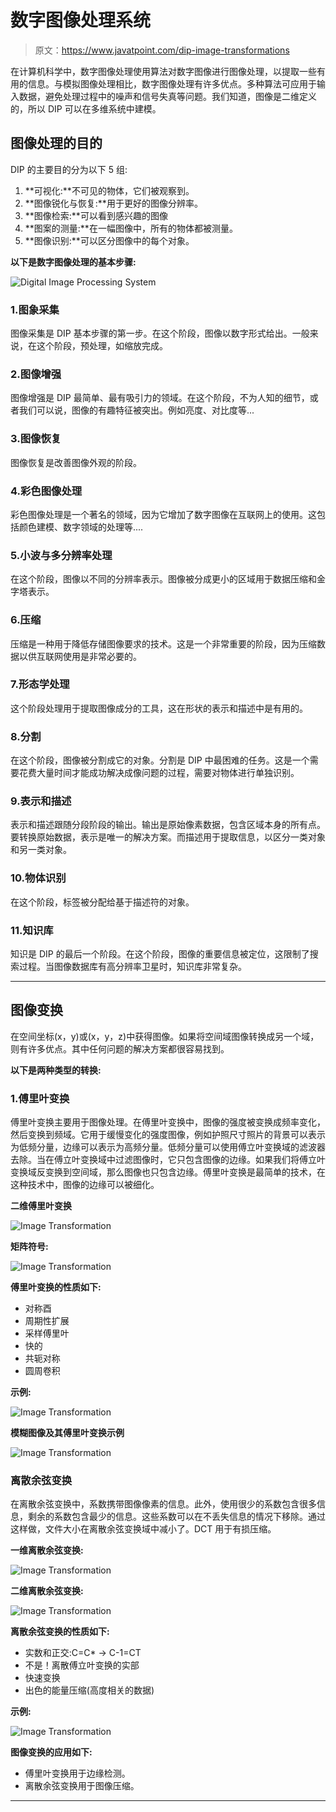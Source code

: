 # 数字图像处理系统

> 原文：<https://www.javatpoint.com/dip-image-transformations>

在计算机科学中，数字图像处理使用算法对数字图像进行图像处理，以提取一些有用的信息。与模拟图像处理相比，数字图像处理有许多优点。多种算法可应用于输入数据，避免处理过程中的噪声和信号失真等问题。我们知道，图像是二维定义的，所以 DIP 可以在多维系统中建模。

## 图像处理的目的

DIP 的主要目的分为以下 5 组:

1.  **可视化:**不可见的物体，它们被观察到。
2.  **图像锐化与恢复:**用于更好的图像分辨率。
3.  **图像检索:**可以看到感兴趣的图像
4.  **图案的测量:**在一幅图像中，所有的物体都被测量。
5.  **图像识别:**可以区分图像中的每个对象。

**以下是数字图像处理的基本步骤:**

![Digital Image Processing System](img/c5eaf80b0fd2cab49ff7f5a3faf81948.png)

### 1.图象采集

图像采集是 DIP 基本步骤的第一步。在这个阶段，图像以数字形式给出。一般来说，在这个阶段，预处理，如缩放完成。

### 2.图像增强

图像增强是 DIP 最简单、最有吸引力的领域。在这个阶段，不为人知的细节，或者我们可以说，图像的有趣特征被突出。例如亮度、对比度等...

### 3.图像恢复

图像恢复是改善图像外观的阶段。

### 4.彩色图像处理

彩色图像处理是一个著名的领域，因为它增加了数字图像在互联网上的使用。这包括颜色建模、数字领域的处理等....

### 5.小波与多分辨率处理

在这个阶段，图像以不同的分辨率表示。图像被分成更小的区域用于数据压缩和金字塔表示。

### 6.压缩

压缩是一种用于降低存储图像要求的技术。这是一个非常重要的阶段，因为压缩数据以供互联网使用是非常必要的。

### 7.形态学处理

这个阶段处理用于提取图像成分的工具，这在形状的表示和描述中是有用的。

### 8.分割

在这个阶段，图像被分割成它的对象。分割是 DIP 中最困难的任务。这是一个需要花费大量时间才能成功解决成像问题的过程，需要对物体进行单独识别。

### 9.表示和描述

表示和描述跟随分段阶段的输出。输出是原始像素数据，包含区域本身的所有点。要转换原始数据，表示是唯一的解决方案。而描述用于提取信息，以区分一类对象和另一类对象。

### 10.物体识别

在这个阶段，标签被分配给基于描述符的对象。

### 11.知识库

知识是 DIP 的最后一个阶段。在这个阶段，图像的重要信息被定位，这限制了搜索过程。当图像数据库有高分辨率卫星时，知识库非常复杂。

* * *

## 图像变换

在空间坐标(x，y)或(x，y，z)中获得图像。如果将空间域图像转换成另一个域，则有许多优点。其中任何问题的解决方案都很容易找到。

**以下是两种类型的转换:**

### 1.傅里叶变换

傅里叶变换主要用于图像处理。在傅里叶变换中，图像的强度被变换成频率变化，然后变换到频域。它用于缓慢变化的强度图像，例如护照尺寸照片的背景可以表示为低频分量，边缘可以表示为高频分量。低频分量可以使用傅立叶变换域的滤波器去除。当在傅立叶变换域中过滤图像时，它只包含图像的边缘。如果我们将傅立叶变换域反变换到空间域，那么图像也只包含边缘。傅里叶变换是最简单的技术，在这种技术中，图像的边缘可以被细化。

**二维傅里叶变换**

![Image Transformation](img/8177a32caa9a0c25be70cea8583408de.png)

**矩阵符号:**

![Image Transformation](img/de729924e7032de61efbac1723f0e745.png)

**傅里叶变换的性质如下:**

*   对称酉
*   周期性扩展
*   采样傅里叶
*   快的
*   共轭对称
*   圆周卷积

**示例:**

![Image Transformation](img/9af6ff2d302603abf7d10af58299a26d.png)

**模糊图像及其傅里叶变换示例**

![Image Transformation](img/972565d2a812038b832823be314b4a22.png)

### 离散余弦变换

在离散余弦变换中，系数携带图像像素的信息。此外，使用很少的系数包含很多信息，剩余的系数包含最少的信息。这些系数可以在不丢失信息的情况下移除。通过这样做，文件大小在离散余弦变换域中减小了。DCT 用于有损压缩。

**一维离散余弦变换:**

![Image Transformation](img/c561b4fb613ebad7f170b72ca5cf8023.png)

**二维离散余弦变换:**

![Image Transformation](img/555dcb68da7f4904c194272d33006f06.png)

**离散余弦变换的性质如下:**

*   实数和正交:C=C* → C-1=CT
*   不是！离散傅立叶变换的实部
*   快速变换
*   出色的能量压缩(高度相关的数据)

**示例:**

![Image Transformation](img/bbfd9d6dcada98e517a5f7c21b225469.png)

**图像变换的应用如下:**

*   傅里叶变换用于边缘检测。
*   离散余弦变换用于图像压缩。

* * *